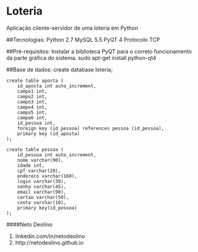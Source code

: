 # Loteria
Aplicação cliente-servidor de uma loteria em Python

##Tecnologias:
	Python 2.7
	MySQL 5.5
	PyQT 4
	Protocolo TCP

##Pré-requisitos:
	Instalar a biblioteca PyQT para o correto funcionamento da parte gráfica do sistema.
		sudo apt-get install python-qt4

##Base de dados:
	create database loteria;

	create table aposta (
		id_aposta int auto_increment,
		campo1 int,
		campo2 int,
		campo3 int,
		campo4 int,
		campo5 int,
		campo6 int,
		id_pessoa int,
		foreign key (id_pessoa) references pessoa (id_pessoa),
		primary key (id_aposta)
	);

	create table pessoa (
		id_pessoa int auto_increment,
		nome varchar(90),
		idade int,
		cpf varchar(20),
		endereco varchar(160),
		login varchar(30),
		senha varchar(45),
		email varchar(90),
		cartao varchar(50),
		conta varchar(10),
		primary key(id_pessoa)
	);

####Neto Deolino
<ol>
    <li> linkedin.com/in/netodeolino </li>
    <li> http://netodeolino.github.io </li>
</ol>